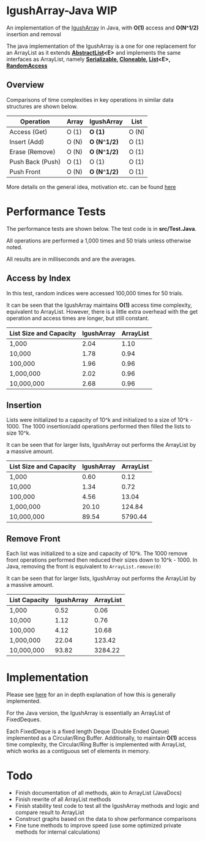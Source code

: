 # IgushArray-Java WIP
 An implementation of the [IgushArray](https://github.com/igushev/IgushArray) in Java, with **O(1)** access and **O(N^1/2)** insertion and removal

The java implementation of the IgushArray is a one for one replacement for an ArrayList as it extends **[AbstractList](https://docs.oracle.com/javase/8/docs/api/java/util/AbstractList.html)\<E>** and implements the same interfaces as ArrayList, namely **[Serializable](https://docs.oracle.com/javase/7/docs/api/java/io/Serializable.html), [Cloneable](https://docs.oracle.com/javase/7/docs/api/java/lang/Cloneable.html), [List](https://docs.oracle.com/javase/7/docs/api/java/util/List.html)\<E>, [RandomAccess](https://docs.oracle.com/javase/7/docs/api/java/util/RandomAccess.html)**

## Overview

Comparisons of time complexities in key operations in similar data structures are shown below.

| Operation        | Array | IgushArray        | List  |
| ---------------- | ----- | ----------------- | ----- |
| Access (Get)     | O (1) | **O (1)**         | O (N) |
| Insert (Add)     | O (N) | **O (N**^**1/2)** | O (1) |
| Erase (Remove)   | O (N) | **O (N**^**1/2)** | O (1) |
| Push Back (Push) | O (1) | O (1)             | O (1) |
| Push Front       | O (N) | **O (N**^**1/2)** | O (1) |

More details on the general idea, motivation etc. can be found [here](https://github.com/igushev/IgushArray#overview)

# Performance Tests

The performance tests are shown below. The test code is in **src/Test.Java**. 

All operations are performed a 1,000 times and 50 trials unless otherwise noted.

All results are in milliseconds and are the averages.

## Access by Index

In this test, random indices were accessed 100,000 times for 50 trials.

It can be seen that the IgushArray maintains **O(1)** access time complexity, equivalent to ArrayList. However, there is a little extra overhead with the get operation and access times are longer, but still constant.

| List Size and Capacity | IgushArray | ArrayList |
| ---------------------- | ---------- | --------- |
| 1,000                  | 2.04       | 1.10      |
| 10,000                 | 1.78       | 0.94      |
| 100,000                | 1.96       | 0.96      |
| 1,000,000              | 2.02       | 0.96      |
| 10,000,000             | 2.68       | 0.96      |

## Insertion

Lists were initialized to a capacity of 10^k and initialized to a size of 10^k - 1000. The 1000 insertion/add operations performed then filled the lists to size 10^k.

It can be seen that for larger lists, IgushArray out performs the ArrayList by a massive amount.

| List Size and Capacity | IgushArray | ArrayList |
| ---------------------- | ---------- | --------- |
| 1,000                  | 0.60       | 0.12      |
| 10,000                 | 1.34       | 0.72      |
| 100,000                | 4.56       | 13.04     |
| 1,000,000              | 20.10      | 124.84    |
| 10,000,000             | 89.54      | 5790.44   |

## Remove Front

Each list was initialized to a size and capacity of 10^k. The 1000 remove front operations performed then reduced their sizes down to 10^k - 1000. In Java, removing the front is equivalent to `ArrayList.remove(0)`

It can be seen that for larger lists, IgushArray out performs the ArrayList by a massive amount.

| List Capacity | IgushArray | ArrayList |
| ------------- | ---------- | --------- |
| 1,000         | 0.52       | 0.06      |
| 10,000        | 1.12       | 0.76      |
| 100,000       | 4.12       | 10.68     |
| 1,000,000     | 22.04      | 123.42    |
| 10,000,000    | 93.82      | 3284.22   |

# Implementation

Please see [here](https://github.com/igushev/IgushArray#implementation) for an in depth explanation of how this is generally implemented.

For the Java version, the IgushArray is essentially an ArrayList of FixedDeques.

Each FixedDeque is a fixed length Deque (Double Ended Queue) implemented as a Circular/Ring Buffer. Additionally, to maintain **O(1)** access time complexity, the Circular/Ring Buffer is implemented with ArrayList, which works as a contiguous set of elements in memory.

# Todo

- Finish documentation of all methods, akin to ArrayList (JavaDocs)
- Finish rewrite of all ArrayList methods
- Finish stability test code to test all the IgushArray methods and logic and compare result to ArrayList
- Construct graphs based on the data to show performance comparisons
- Fine tune methods to improve speed (use some optimized private methods for internal calculations)

